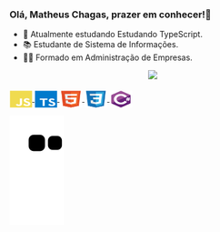### Olá, Matheus Chagas, prazer em conhecer!🤝
- 📅 Atualmente estudando Estudando TypeScript.
- 📚 Estudante de Sistema de Informações.
- 👨‍🎓 Formado em Administração de Empresas.

<div align="center">
  <a href="https://github.com/MatheusChagas123">
  <img height="180em" src="https://github-readme-stats.vercel.app/api?username=matheuschagas123&show_icons=true&theme=chartreuse-dark&include_all_commits=true&count_private=true"/>
 </div> 
  
  <div style="display: inline_block"><br>
  <img align="center" alt="Rafa-Js" height="30" width="40" src="https://raw.githubusercontent.com/devicons/devicon/master/icons/javascript/javascript-plain.svg">
  <img align="center" alt="Rafa-Ts" height="30" width="40" src="https://raw.githubusercontent.com/devicons/devicon/master/icons/typescript/typescript-plain.svg">
    <img align="center" alt="Rafa-HTML" height="30" width="40" src="https://raw.githubusercontent.com/devicons/devicon/master/icons/html5/html5-original.svg">
   <img align="center" alt="Rafa-CSS" height="30" width="40" src="https://raw.githubusercontent.com/devicons/devicon/master/icons/css3/css3-original.svg">
   <img align="center" alt="Rafa-Csharp" height="30" width="40" src="https://raw.githubusercontent.com/devicons/devicon/master/icons/csharp/csharp-original.svg">
 
</div>
  
   ![Snake animation](https://github.com/MatheusChagas123/MatheusChagas123/blob/output/github-contribution-grid-snake.svg)
  
